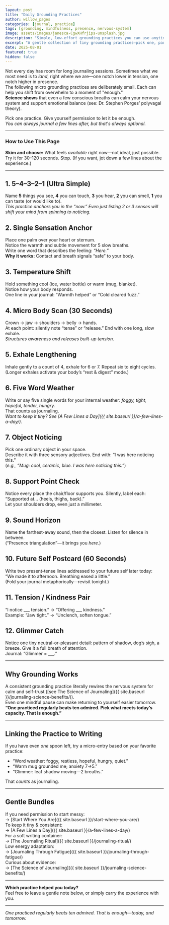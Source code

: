 ```yaml
---
layout: post
title: "Daily Grounding Practices"
author: willow_pages
categories: [journal, practice]
tags: [grounding, mindfulness, presence, nervous-system]
image: assets/images/janesca-CgwXHfrjips-unsplash.jpg
description: "Simple, low-effort grounding practices you can use anytime—tiny sensory resets, breath cues, and micro journaling prompts."
excerpt: "A gentle collection of tiny grounding practices—pick one, pause a minute, return to yourself."
date: 2025-08-01
featured: true
hidden: false
---
```


Not every day has room for long journaling sessions. Sometimes what we most need is to *land*, right where we are—one notch lower in tension, one notch higher in presence.  
The following micro grounding practices are deliberately small. Each can help you shift from overwhelm to a moment of "enough."  
**Science shows** that even a few conscious breaths can calm your nervous system and support emotional balance (see: Dr. Stephen Porges’ polyvagal theory).

Pick one practice. Give yourself permission to let it be enough.  
_You can always journal a few lines after, but that's always optional._

---

### How to Use This Page

**Skim and choose:** What feels *available* right now—not ideal, just possible. Try it for 30–120 seconds. Stop. (If you want, jot down a few lines about the experience.)

---

## 1. 5–4–3–2–1 (Ultra Simple)  
Name **5** things you see, **4** you can touch, **3** you hear, **2** you can smell, **1** you can taste (or would like to).  
_This practice anchors you in the “now.” Even just listing 2 or 3 senses will shift your mind from spinning to noticing._

## 2. Single Sensation Anchor  
Place one palm over your heart or sternum.  
Notice the warmth and subtle movement for 5 slow breaths.  
Write one word that describes the feeling: *“Here.”*  
**Why it works:** Contact and breath signals “safe” to your body.

## 3. Temperature Shift  
Hold something cool (ice, water bottle) or warm (mug, blanket).  
Notice how your body responds.  
One line in your journal: “Warmth helped” or “Cold cleared fuzz.”

## 4. Micro Body Scan (30 Seconds)  
Crown → jaw → shoulders → belly → hands.  
At each point: silently note “tense” or “release.” End with one long, slow exhale.  
_Structures awareness and releases built-up tension._

## 5. Exhale Lengthening  
Inhale gently to a count of 4, exhale for 6 or 7. Repeat six to eight cycles.  
(Longer exhales activate your body’s “rest & digest” mode.)

## 6. Five Word Weather  
Write or say five single words for your internal weather: _foggy, tight, hopeful, tender, hungry._  
That counts as journaling.  
_Want to keep it tiny? See [A Few Lines a Day]({{ site.baseurl }}/a-few-lines-a-day/)._

## 7. Object Noticing  
Pick one ordinary object in your space.  
Describe it with three sensory adjectives. End with: “I was here noticing this.”  
(*e.g., “Mug: cool, ceramic, blue. I was here noticing this.”*)

## 8. Support Point Check  
Notice every place the chair/floor supports you. Silently, label each: “Supported at… (heels, thighs, back).”  
Let your shoulders drop, even just a millimeter.

## 9. Sound Horizon  
Name the farthest-away sound, then the closest. Listen for silence in between.  
(“Presence triangulation”—it brings you *here*.)

## 10. Future Self Postcard (60 Seconds)  
Write two present-tense lines addressed to your future self later today:  
“We made it to afternoon. Breathing eased a little.”  
(Fold your journal metaphorically—revisit tonight.)

## 11. Tension / Kindness Pair  
“I notice ___ tension.” → “Offering ___ kindness.”  
Example: “Jaw tight.” → “Unclench, soften tongue.”

## 12. Glimmer Catch  
Notice one tiny neutral-or-pleasant detail: pattern of shadow, dog’s sigh, a breeze. Give it a full breath of attention.  
Journal: “Glimmer = ___.”

---

## Why Grounding Works

A consistent grounding practice literally rewires the nervous system for calm and self-trust ([see The Science of Journaling]({{ site.baseurl }}/journaling-science-benefits/)).  
Even one mindful pause can make returning to yourself easier tomorrow.  
**“One practiced regularly beats ten admired. Pick what meets today’s capacity. That is enough.”**

---

## Linking the Practice to Writing

If you have even *one* spoon left, try a micro-entry based on your favorite practice:  
- “Word weather: foggy, restless, hopeful, hungry, quiet.”  
- “Warm mug grounded me; anxiety 7→5.”  
- “Glimmer: leaf shadow moving—2 breaths.”  

That *counts* as journaling.

---

## Gentle Bundles  
If you need permission to start messy:  
→ [Start Where You Are]({{ site.baseurl }}/start-where-you-are/)  
To keep it tiny & consistent:  
→ [A Few Lines a Day]({{ site.baseurl }}/a-few-lines-a-day/)  
For a soft writing container:  
→ [The Journaling Ritual]({{ site.baseurl }}/journaling-ritual/)  
Low energy adaptation:  
→ [Journaling Through Fatigue]({{ site.baseurl }}/journaling-through-fatigue/)  
Curious about evidence:  
→ [The Science of Journaling]({{ site.baseurl }}/journaling-science-benefits/)

---

**Which practice helped you today?**  
Feel free to leave a gentle note below, or simply carry the experience with you.

---

*One practiced regularly beats ten admired. That is enough—today, and tomorrow.*